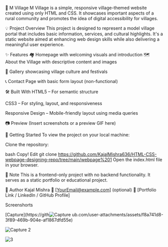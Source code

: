 🌾 M Village
M Village is a simple, responsive village-themed website created using only HTML and CSS. It showcases important aspects of a rural community and promotes the idea of digital accessibility for villages.

💡 Project Overview
This project is designed to represent a model village portal that includes basic information, services, and cultural highlights. It's a static website aimed at enhancing web design skills while also delivering a meaningful user experience.

✨ Features
🏘️ Homepage with welcoming visuals and introduction
🗺️ About the Village with descriptive content and images

📸 Gallery showcasing village culture and festivals

📞 Contact Page with basic form layout (non-functional)

🛠️ Built With
HTML5 – For semantic structure

CSS3 – For styling, layout, and responsiveness

Responsive Design – Mobile-friendly layout using media queries

📷 Preview
(Insert screenshots or a preview GIF here)

📁 Getting Started
To view the project on your local machine:

Clone the repository:

bash
Copy!
Edit
git clone https://github.com/KajalMishra636/HTML-CSS-webpage-designing-repo/tree/main/webpage%201
Open the index.html file in your browser.

📌 Note
This is a frontend-only project with no backend functionality. It serves as a static portfolio or educational project.

🙌 Author
Kajal Mishra
📧 [YourEmail@example.com] (optional)
🔗 [Portfolio Link / LinkedIn / GitHub Profile]


Screenshorts

[Capture](https://gith![Capture](https://github.com/user-attachments/assets/93fcf378-d0ec-4b9d-b59d-b3b4ada7a34e)
ub.com/user-attachments/assets/f8a741d8-3f89-469b-904e-af1867dfd55e)


![Capture 2](https://github.com/user-attachments/assets/934b2e16-ad15-46ed-ad9e-7edb924062e0)


![3](https://github.com/user-attachments/assets/6b884302-7a99-4cad-9edc-40d771434bca)
